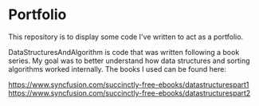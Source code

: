 # Portfolio
This repository is to display some code I've written to act as a portfolio. 

DataStructuresAndAlgorithm is code that was written following a book series. My goal was to better understand how data structures and sorting algorithms worked internally. The books I used can be found here:  
  
https://www.syncfusion.com/succinctly-free-ebooks/datastructurespart1  
https://www.syncfusion.com/succinctly-free-ebooks/datastructurespart2  

